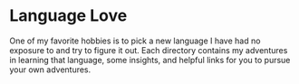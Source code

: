 # Language Love

One of my favorite hobbies is to pick a new language I have had no exposure to and try to figure it out.  Each directory contains my adventures in learning that language, some insights, and helpful links for you to pursue your own adventures.
